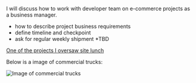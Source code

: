I will discuss how to work with developer team on e-commerce projects as a business manager.
  * how to describe project business requirements
  * define timeline and checkpoint
  * ask for regular weekly shipment
  *TBD
  
  [One of the projects I oversaw site lunch](www.penskeusedtrucks.com)
  
  Below is a image of commercial trucks:
  
  ![Image of commercial trucks](http://www.penskeusedtrucks.com/img/img_callout_centers.jpg)
